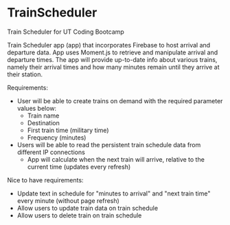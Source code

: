 # TrainScheduler

Train Scheduler for UT Coding Bootcamp

Train Scheduler app (app) that incorporates Firebase to host arrival and departure data. App uses Moment.js to retrieve and manipulate arrival and departure times. The app will provide up-to-date info about various trains, namely their arrival times and how many minutes remain until they arrive at their station.

Requirements:

- User will be able to create trains on demand with the required parameter values below:
    - Train name
    - Destination
    - First train time (military time)
    - Frequency (minutes)
- Users will be able to read the persistent train schedule data from different IP connections
    - App will calculate when the next train will arrive, relative to the current time (updates every refresh)

Nice to have requirements:

- Update text in schedule for "minutes to arrival" and "next train time" every minute (without page refresh)
- Allow users to update train data on train schedule
- Allow users to delete train on train schedule
